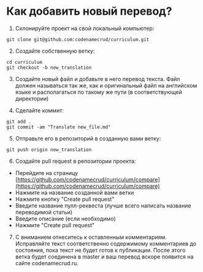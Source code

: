 # Как добавить новый перевод?

1. Склонируйте проект на свой локальный компьютер:

```
git clone git@github.com:codenamecrud/curriculum.git
```

2. Создайте собственную ветку:

```
cd curriculum
git checkout -b new_translation
```

3. Создайте новый файл и добавьте в него перевод текста. Файл должен называться так же, как и оригинальный файл на английском языке и располагаться по такому же пути (в соответствующей директории)

4. Сделайте коммит:

```
git add .
git commit -am "Translate new_file.md"
```

5. Отправьте его в репозиторий в созданную вами ветку:

```
git push origin new_translation
```

6. Создайте pull request в репозитории проекта:

 - Перейдите на страницу [https://github.com/codenamecrud/curriculum/compare](https://github.com/codenamecrud/curriculum/compare)
 - Нажмите на название созданной вами ветки
 - Нажмите кнопку "Create pull request"
 - Введите название пулл-реквеста (лучше всего написать название переводимой статьи)
 - Введите описание (если необходимо)
 - Нажмите "Create pull request"

7. С вниманием отнеситесь к оставленным комментариям. Исправляйте текст соответственно содержимому комментариев до состояния, пока текст не будет готов к публикации. После этого ветка будет соединена в master и ваш перевод вскоре появится на сайте codenamecrud.ru.
